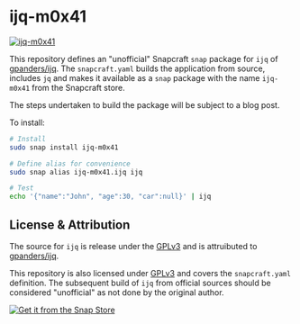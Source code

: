 # ijq-m0x41
[![ijq-m0x41](https://snapcraft.io/ijq-m0x41/badge.svg)](https://snapcraft.io/ijq-m0x41)

This repository defines an "unofficial" Snapcraft `snap` package for `ijq` of [gpanders/ijq](https://sr.ht/~gpanders/ijq/).  The `snapcraft.yaml` builds the application from source, includes `jq` and makes it available as a `snap` package with the name `ijq-m0x41` from the Snapcraft store. 

The steps undertaken to build the package will be subject to a blog post.

To install:

```bash
# Install
sudo snap install ijq-m0x41

# Define alias for convenience
sudo snap alias ijq-m0x41.ijq ijq

# Test
echo '{"name":"John", "age":30, "car":null}' | ijq
```

## License & Attribution
The source for `ijq` is release under the [GPLv3](https://git.sr.ht/~gpanders/ijq/tree/v0.3.8/item/README.md) and is attruibuted to [gpanders/ijq](https://sr.ht/~gpanders/ijq/).

This repository is also licensed under [GPLv3](https://www.gnu.org/licenses/gpl-3.0.en.html) and covers the `snapcraft.yaml` definition.  The subsequent build of `ijq` from official sources should be considered "unofficial" as not done by the original author.

[![Get it from the Snap Store](https://snapcraft.io/static/images/badges/en/snap-store-black.svg)](https://snapcraft.io/ijq-m0x41)
